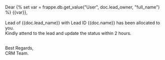 Dear {% set var = frappe.db.get_value("User", doc.lead_owner, "full_name") %} {{var}},<br><br>
Lead of {{doc.lead_name}} with Lead ID {{doc.name}} has been allocated to you.<br>
Kindly attend to the lead and update the status within 2 hours.<br><br>

Best Regards,<br>
CRM Team.